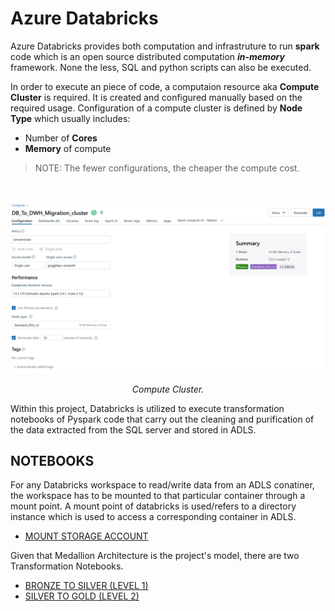 # Azure Databricks
Azure Databricks provides both computation and infrastruture to run **spark** code which is an open source distributed computation ***in-memory*** framework. None the less, SQL and python scripts can also be executed.  
  
In order to execute an piece of code, a computaion resource aka **Compute Cluster** is required. It is created and configured manually based on the required usage. Configuration of a compute cluster is defined by **Node Type** which usually includes:
- Number of **Cores**
- **Memory** of compute

> NOTE: The fewer configurations, the cheaper the compute cost. 

</br>
<p align='center'>
  <img src='Compute_Cluster.png'>
</p>
<p align='center'><i>Compute Cluster.</i></p>

Within this project, Databricks is utilized to execute transformation notebooks of Pyspark code that carry out the cleaning and purification of the data extracted from the SQL server and stored in ADLS.

## NOTEBOOKS

For any Databricks workspace to read/write data from an ADLS conatiner, the workspace has to be mounted to that particular container through a mount point. A mount point of databricks is used/refers to a directory instance which is used to access a corresponding container in ADLS.
- <a href="StorageAccMount.ipynb">MOUNT STORAGE ACCOUNT</a>

Given that Medallion Architecture is the project's model, there are two Transformation Notebooks.
- <a href="Level 1 Transformation.ipynb">BRONZE TO SILVER (LEVEL 1)</a>
- <a href="Level 2 Transformation.ipynb">SILVER TO GOLD (LEVEL 2)</a>
